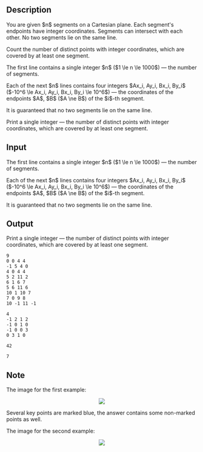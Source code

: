 ## Description

<div><p>You are given $n$ segments on a Cartesian plane. Each segment's endpoints have integer coordinates. Segments can intersect with each other. No two segments lie on the same line.</p><p>Count the number of distinct points with <span class="tex-font-style-bf">integer coordinates</span>, which are covered by at least one segment.</p></div><div class="input-specification"><p>The first line contains a single integer $n$ ($1 \le n \le 1000$) — the number of segments.</p><p>Each of the next $n$ lines contains four integers $Ax_i, Ay_i, Bx_i, By_i$ ($-10^6 \le Ax_i, Ay_i, Bx_i, By_i \le 10^6$) — the coordinates of the endpoints $A$, $B$ ($A \ne B$) of the $i$-th segment.</p><p>It is guaranteed that no two segments lie on the same line.</p></div><div class="output-specification"><p>Print a single integer — the number of distinct points with integer coordinates, which are covered by at least one segment.</p></div>

## Input

<p>The first line contains a single integer $n$ ($1 \le n \le 1000$) — the number of segments.</p><p>Each of the next $n$ lines contains four integers $Ax_i, Ay_i, Bx_i, By_i$ ($-10^6 \le Ax_i, Ay_i, Bx_i, By_i \le 10^6$) — the coordinates of the endpoints $A$, $B$ ($A \ne B$) of the $i$-th segment.</p><p>It is guaranteed that no two segments lie on the same line.</p>

## Output

<p>Print a single integer — the number of distinct points with integer coordinates, which are covered by at least one segment.</p>





```input1
9
0 0 4 4
-1 5 4 0
4 0 4 4
5 2 11 2
6 1 6 7
5 6 11 6
10 1 10 7
7 0 9 8
10 -1 11 -1

```




```input2
4
-1 2 1 2
-1 0 1 0
-1 0 0 3
0 3 1 0

```




```output1
42

```




```output2
7

```



## Note

<p>The image for the first example:</p><center> <img class="tex-graphics" src="file://DtMWO9Rb.png" style="max-width: 100.0%;max-height: 100.0%;"> </center><p>Several key points are marked blue, the answer contains some non-marked points as well.</p><p>The image for the second example:</p><center> <img class="tex-graphics" src="file://BNTA6NDb.png" style="max-width: 100.0%;max-height: 100.0%;"> </center>
